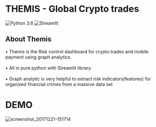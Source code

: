 # THEMIS - Global Crypto trades
![Python 3.6](https://img.shields.io/badge/Python-3.6-brightgreen.svg) ![Streamlit](https://img.shields.io/badge/Streamlit-Library-orange.svg)<br>

## About Themis
• Themis is the Risk control dashboard for crypto trades and mobile payment using graph analytics.
<br/>  
• All in pure python with Streamlit library.
<br/>  
• Graph analytic is very helpful to extract risk indicators(features) for organized financial crimes from a massive data set<br/>
  

DEMO
==========

![screenshot_20171221-151714](a.gif)
